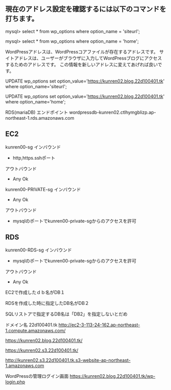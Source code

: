 
## 現在のアドレス設定を確認するには以下のコマンドを打ちます。

mysql&gt; select * from wp_options where option_name = 'siteurl';

mysql&gt; select * from wp_options where option_name = 'home';

WordPressアドレスは、WordPressコアファイルが存在するアドレスです。
サイトアドレスは、ユーザーがブラウザに入力してWordPressブログにアクセスするためのアドレスです。
この情報を新しいアドレスに変えてあげれば良いです。

UPDATE wp_options set option_value='https://kunren02.blog.22d100401.tk' where option_name='siteurl';

UPDATE wp_options set option_value='https://kunren02.blog.22d100401.tk' where option_name='home';


RDS(mariaDB)
エンドポイント
wordpressdb-kunren02.ctlhymgblizp.ap-northeast-1.rds.amazonaws.com


## EC2
kunren00-sg
インバウンド
 - http,https.sshポート

アウトバウンド
- Any Ok

kunren00-PRIVATE-sg
インバウンド
 - Any Ok

アウトバウンド
- mysqlのポートでkunren00-private-sgからのアクセスを許可

## RDS
kunren00-RDS-sg
インバウンド
 - mysqlのポートでkunren00-private-sgからのアクセスを許可

アウトバウンド
- Any Ok





EC2で作成したｄｂ名がDB１

RDSを作成した時に指定したDB名がDB２

SQLリストアで指定するDB名は「DB2」を指定しないとだめ

ドメイン名
22d100401.tk
http://ec2-3-113-24-162.ap-northeast-1.compute.amazonaws.com/

https://kunren02.blog.22d100401.tk/

https://kunren02.s3.22d100401.tk/

http://kunren02.s3.22d100401.tk.s3-website-ap-northeast-1.amazonaws.com

WordPressの管理ログイン画面
https://kunren02.blog.22d100401.tk/wp-login.php


